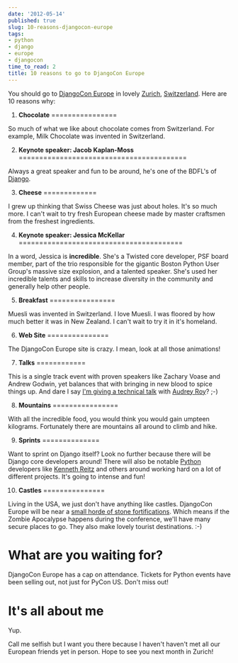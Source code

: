 ```yaml
---
date: '2012-05-14'
published: true
slug: 10-reasons-djangocon-europe
tags:
- python
- django
- europe
- djangocon
time_to_read: 2
title: 10 reasons to go to DjangoCon Europe
---
```


You should go to [DjangoCon Europe](http://djangocon.eu) in lovely
[Zurich](https://en.wikipedia.org/wiki/Zurich),
[Switzerland](https://en.wikipedia.org/wiki/Switzerland). Here are 10
reasons why:

1. **Chocolate**
================

So much of what we like about chocolate comes from Switzerland. For
example, Milk Chocolate was invented in Switzerland.

2. **Keynote speaker: Jacob Kaplan-Moss**
=========================================

Always a great speaker and fun to be around, he's one of the BDFL's of
[Django](http://djangoproject.com).

3. **Cheese**
=============

I grew up thinking that Swiss Cheese was just about holes. It's so much
more. I can't wait to try fresh European cheese made by master
craftsmen from the freshest ingredients.

4. **Keynote speaker: Jessica McKellar**
========================================

In a word, Jessica is **incredible**. She's a Twisted core developer,
PSF board member, part of the trio responsible for the gigantic Boston
Python User Group's massive size explosion, and a talented speaker.
She's used her incredible talents and skills to increase diversity in
the community and generally help other people.

5. **Breakfast**
================

Muesli was invented in Switzerland. I love Muesli. I was floored by how
much better it was in New Zealand. I can't wait to try it in it's
homeland.

6. **Web Site**
===============

The DjangoCon Europe site is crazy. I mean, look at all those
animations!

7. **Talks**
============

This is a single track event with proven speakers like Zachary Voase and
Andrew Godwin, yet balances that with bringing in new blood to spice
things up. And dare I say [I'm giving a technical
talk](http://2012.djangocon.eu/schedule/round-pegs-and-square-holes/)
with [Audrey Roy](http://audreymroy.com/)? ;-)

8. **Mountains**
================

With all the incredible food, you would think you would gain umpteen
kilograms. Fortunately there are mountains all around to climb and hike.

9. **Sprints**
==============

Want to sprint on Django itself? Look no further because there will be
Django core developers around! There will also be notable
[Python](http://python.org) developers like [Kenneth
Reitz](http://kennethreitz.com/) and others around working hard on a lot
of different projects. It's going to intense and fun!

10. **Castles**
===============

Living in the USA, we just don't have anything like castles. DjangoCon
Europe will be near a [small horde of stone
fortifications](https://en.wikipedia.org/wiki/List_of_castles_and_fortresses_in_Switzerland#Zurich).
Which means if the Zombie Apocalypse happens during the conference,
we'll have many secure places to go. They also make lovely tourist
destinations. :-)

What are you waiting for?
=========================

DjangoCon Europe has a cap on attendance. Tickets for Python events have
been selling out, not just for PyCon US. Don't miss out!

It's all about me
==================

Yup.

Call me selfish but I want you there because I haven't haven't met all
our European friends yet in person. Hope to see you next month in
Zurich!
